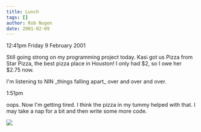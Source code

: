 ```yaml
---
title: Lunch
tags: []
author: Rob Nugen
date: 2001-02-09
---
```


<p class=date>12:41pm Friday 9 February 2001</p>

<p>Still going strong on my programming project today.
 Kasi got us Pizza from Star Pizza, the best pizza
place in Houston!  I only had $2, so I owe her $2.75
now.</p>

<p>I'm listening to NIN _things falling apart_ over
and over and over.</p>

<p class=date>1:51pm</p>

<p>oops.  Now I'm getting tired.  I think the pizza in
my tummy helped with that.  I may take a nap for a bit
and then write some more code.</p>

<p><img src="/images/rob/wL-ROB.gif"/></p>
